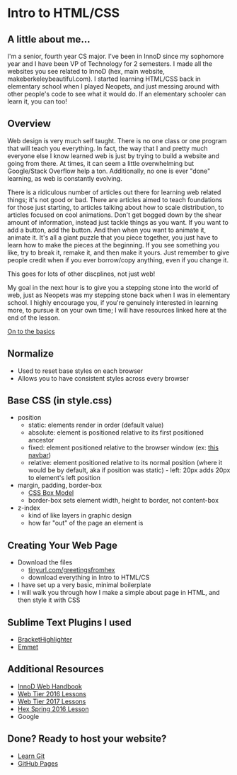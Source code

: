 # Intro to HTML/CSS

## A little about me...
I'm a senior, fourth year CS major.  I've been in InnoD since my sophomore year and I have been
VP of Technology for 2 semesters.  I made all the websites you see related to InnoD (hex, main
website, makeberkeleybeautiful.com).  I started learning HTML/CSS back in elementary school when
I played Neopets, and just messing around with other people's code to see what it would do.  If
an elementary schooler can learn it, you can too!

## Overview
Web design is very much self taught.  There is no one class or one program that will teach you
everything.  In fact, the way that I and pretty much everyone else I know learned web is just by
trying to build a website and going from there.  At times, it can seem a little overwhelming but
Google/Stack Overflow help a ton.  Additionally, no one is ever "done" learning, as web is
constantly evolving.

There is a ridiculous number of articles out there for learning web related things; it's not good
or bad. There are articles aimed to teach foundations for those just starting, to articles talking
about how to scale distribution, to articles focused on cool animations. Don't get bogged down by
the shear amount of information, instead just tackle things as you want. If you want to add a
button, add the button. And then when you want to animate it, animate it. It's all a giant puzzle
that you piece together, you just have to learn how to make the pieces at the beginning. If you see
something you like, try to break it, remake it, and then make it yours. Just remember to give
people credit when if you ever borrow/copy anything, even if you change it.

This goes for lots of other discplines, not just web!

My goal in the next hour is to give you a stepping stone into the world of web, just as Neopets
was my stepping stone back when I was in elementary school. I highly encourage you, if you're
genuinely interested in learning more, to pursue it on your own time; I will have resources linked
here at the end of the lesson.

[On to the basics](https://github.com/cle1994/InnoD_Web_Handbook)

## Normalize
* Used to reset base styles on each browser
* Allows you to have consistent styles across every browser

## Base CSS (in style.css)
* position
  * static: elements render in order (default value)
  * absolute: element is positioned relative to its first positioned ancestor
  * fixed: element positioned relative to the browser window (ex: [this navbar](https://www.musicbed.com/))
  * relative: element positioned relative to its normal position (where it would be
    by default, aka if position was static) - left: 20px adds 20px to element's left position
* margin, padding, border-box
  * [CSS Box Model](https://www.w3schools.com/css/css_boxmodel.asp)
  * border-box sets element width, height to border, not content-box
* z-index
  * kind of like layers in graphic design
  * how far "out" of the page an element is

## Creating Your Web Page
* Download the files
  * [tinyurl.com/greetingsfromhex](http://tinyurl.com/greetingsfromhex)
  * download everything in Intro to HTML/CS
* I have set up a very basic, minimal boilerplate
* I will walk you through how I make a simple about page in HTML, and then style it with CSS

## Sublime Text Plugins I used
* [BracketHighlighter](https://facelessuser.github.io/BracketHighlighter/installation/)
* [Emmet](https://packagecontrol.io/packages/Emmet)

## Additional Resources
* [InnoD Web Handbook](https://github.com/cle1994/InnoD_Web_Handbook)
* [Web Tier 2016 Lessons](https://github.com/jubearsun/web-tier-2016)
* [Web Tier 2017 Lessons](https://github.com/jubearsun/web-tier-2017)
* [Hex Spring 2016 Lesson](https://github.com/jubearsun/hex-sp16)
* Google

## Done? Ready to host your website?
* [Learn Git](https://try.github.io/levels/1/challenges/1)
* [GitHub Pages](https://pages.github.com/)

